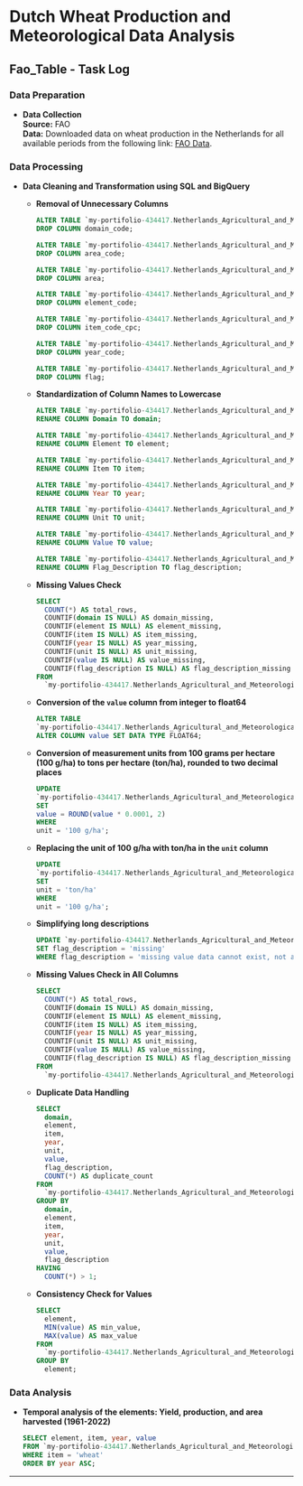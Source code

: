 # Dutch Wheat Production and Meteorological Data Analysis

## Fao_Table - Task Log

### Data Preparation

- **Data Collection**  
  **Source:** FAO  
  **Data:** Downloaded data on wheat production in the Netherlands for all available periods from the following link: [FAO Data](https://www.fao.org/faostat/en/#data/QCL).

### Data Processing

- **Data Cleaning and Transformation using SQL and BigQuery**

  - **Removal of Unnecessary Columns**  
    ```sql
    ALTER TABLE `my-portifolio-434417.Netherlands_Agricultural_and_Meteorological_Data.fao_table`
    DROP COLUMN domain_code;

    ALTER TABLE `my-portifolio-434417.Netherlands_Agricultural_and_Meteorological_Data.fao_table`
    DROP COLUMN area_code;

    ALTER TABLE `my-portifolio-434417.Netherlands_Agricultural_and_Meteorological_Data.fao_table`
    DROP COLUMN area;

    ALTER TABLE `my-portifolio-434417.Netherlands_Agricultural_and_Meteorological_Data.fao_table`
    DROP COLUMN element_code;

    ALTER TABLE `my-portifolio-434417.Netherlands_Agricultural_and_Meteorological_Data.fao_table`
    DROP COLUMN item_code_cpc;

    ALTER TABLE `my-portifolio-434417.Netherlands_Agricultural_and_Meteorological_Data.fao_table`
    DROP COLUMN year_code;

    ALTER TABLE `my-portifolio-434417.Netherlands_Agricultural_and_Meteorological_Data.fao_table`
    DROP COLUMN flag;
    ```

  - **Standardization of Column Names to Lowercase**  
    ```sql
    ALTER TABLE `my-portifolio-434417.Netherlands_Agricultural_and_Meteorological_Data.fao_table`
    RENAME COLUMN Domain TO domain;

    ALTER TABLE `my-portifolio-434417.Netherlands_Agricultural_and_Meteorological_Data.fao_table`
    RENAME COLUMN Element TO element;

    ALTER TABLE `my-portifolio-434417.Netherlands_Agricultural_and_Meteorological_Data.fao_table`
    RENAME COLUMN Item TO item;

    ALTER TABLE `my-portifolio-434417.Netherlands_Agricultural_and_Meteorological_Data.fao_table`
    RENAME COLUMN Year TO year;

    ALTER TABLE `my-portifolio-434417.Netherlands_Agricultural_and_Meteorological_Data.fao_table`
    RENAME COLUMN Unit TO unit;

    ALTER TABLE `my-portifolio-434417.Netherlands_Agricultural_and_Meteorological_Data.fao_table`
    RENAME COLUMN Value TO value;

    ALTER TABLE `my-portifolio-434417.Netherlands_Agricultural_and_Meteorological_Data.fao_table`
    RENAME COLUMN Flag_Description TO flag_description;
    ```

  - **Missing Values Check**  
    ```sql
    SELECT
      COUNT(*) AS total_rows,
      COUNTIF(domain IS NULL) AS domain_missing,
      COUNTIF(element IS NULL) AS element_missing,
      COUNTIF(item IS NULL) AS item_missing,
      COUNTIF(year IS NULL) AS year_missing,
      COUNTIF(unit IS NULL) AS unit_missing,
      COUNTIF(value IS NULL) AS value_missing,
      COUNTIF(flag_description IS NULL) AS flag_description_missing
    FROM
      `my-portifolio-434417.Netherlands_Agricultural_and_Meteorological_Data.fao_table`;
    ```

  - **Conversion of the `value` column from integer to float64**  
    ```sql
    ALTER TABLE 
    `my-portifolio-434417.Netherlands_Agricultural_and_Meteorological_Data.fao_table`
    ALTER COLUMN value SET DATA TYPE FLOAT64;
    ```

  - **Conversion of measurement units from 100 grams per hectare (100 g/ha) to tons per hectare (ton/ha), rounded to two decimal places**  
    ```sql
    UPDATE 
    `my-portifolio-434417.Netherlands_Agricultural_and_Meteorological_Data.fao_table`
    SET 
    value = ROUND(value * 0.0001, 2)
    WHERE 
    unit = '100 g/ha';
    ```

  - **Replacing the unit of 100 g/ha with ton/ha in the `unit` column**  
    ```sql
    UPDATE 
    `my-portifolio-434417.Netherlands_Agricultural_and_Meteorological_Data.fao_table`
    SET 
    unit = 'ton/ha'
    WHERE 
    unit = '100 g/ha';
    ```

  - **Simplifying long descriptions**  
    ```sql
    UPDATE `my-portifolio-434417.Netherlands_Agricultural_and_Meteorological_Data.fao_table`
    SET flag_description = 'missing'
    WHERE flag_description = 'missing value data cannot exist, not applicable';
    ```

  - **Missing Values Check in All Columns**  
    ```sql
    SELECT
      COUNT(*) AS total_rows,
      COUNTIF(domain IS NULL) AS domain_missing,
      COUNTIF(element IS NULL) AS element_missing,
      COUNTIF(item IS NULL) AS item_missing,
      COUNTIF(year IS NULL) AS year_missing,
      COUNTIF(unit IS NULL) AS unit_missing,
      COUNTIF(value IS NULL) AS value_missing,
      COUNTIF(flag_description IS NULL) AS flag_description_missing
    FROM
      `my-portifolio-434417.Netherlands_Agricultural_and_Meteorological_Data.fao_table`;
    ```

  - **Duplicate Data Handling**  
    ```sql
    SELECT
      domain,
      element,
      item,
      year,
      unit,
      value,
      flag_description,
      COUNT(*) AS duplicate_count
    FROM
      `my-portifolio-434417.Netherlands_Agricultural_and_Meteorological_Data.fao_table`
    GROUP BY
      domain,
      element,
      item,
      year,
      unit,
      value,
      flag_description
    HAVING
      COUNT(*) > 1;
    ```

  - **Consistency Check for Values**  
    ```sql
    SELECT
      element,
      MIN(value) AS min_value,
      MAX(value) AS max_value
    FROM
      `my-portifolio-434417.Netherlands_Agricultural_and_Meteorological_Data.fao_table`
    GROUP BY
      element;
    ```

### Data Analysis

 - **Temporal analysis of the elements: Yield, production, and area harvested (1961-2022)**  
    ```sql
    SELECT element, item, year, value 
    FROM `my-portifolio-434417.Netherlands_Agricultural_and_Meteorological_Data.fao_table`
    WHERE item = 'wheat'
    ORDER BY year ASC;
    ```


---

